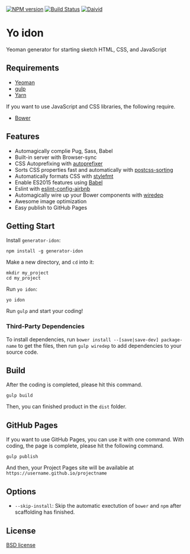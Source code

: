 [![NPM version](https://badge.fury.io/js/generator-idon.svg)](http://badge.fury.io/js/generator-idon)
[![Build Status](https://travis-ci.org/shgtkshruch/generator-idon.svg?branch=master)](https://travis-ci.org/shgtkshruch/generator-idon)
[![Daivid](https://david-dm.org/shgtkshruch/generator-idon.png)](https://david-dm.org/shgtkshruch/generator-idon)

# Yo idon

Yeoman generator for starting sketch HTML, CSS, and JavaScript

## Requirements

- [Yeoman](http://yeoman.io/)
- [gulp](http://gulpjs.com/)
- [Yarn](https://yarnpkg.com/en/)

If you want to use JavaScript and CSS libraries, the following require.

- [Bower](http://bower.io/)

## Features

- Automagically complie Pug, Sass, Babel
- Built-in server with Browser-sync
- CSS Autoprefixing with [autoprefixer](https://github.com/postcss/autoprefixer)
- Sorts CSS properties fast and automatically with [postcss-sorting](https://github.com/hudochenkov/postcss-sorting)
- Automatically formats CSS with [stylefmt](https://github.com/morishitter/stylefmt)
- Enable ES2015 features using [Babel](https://babeljs.io/)
- Eslint with [eslint-config-airbnb](https://github.com/airbnb/javascript)
- Automagically wire up your Bower components with [wiredep](https://github.com/taptapship/wiredep)
- Awesome image optimization
- Easy publish to GitHub Pages

## Getting Start

Install `generator-idon`:

    npm install -g generator-idon

Make a new directory, and `cd` into it:

    mkdir my_project
    cd my_project

Run `yo idon`:

    yo idon

Run `gulp` and start your coding!

### Third-Party Dependencies
To install dependencies, run `bower install --[save|save-dev] package-name` to get the files, then run `gulp wiredep` to add dependencies to your source code.

## Build

After the coding is completed, please hit this command.

    gulp build

Then, you can finished product in the `dist` folder.

## GitHub Pages

If you want to use GitHub Pages, you can use it with one command.
With coding, the page is complete, please hit the following command.

    gulp publish

And then, your Project Pages site will be available at `https://username.github.io/projectname`

## Options

- `--skip-install`: Skip the automatic exectution of `bower` and `npm` after scaffolding has finished.

## License

[BSD license](http://opensource.org/licenses/bsd-license.php)

